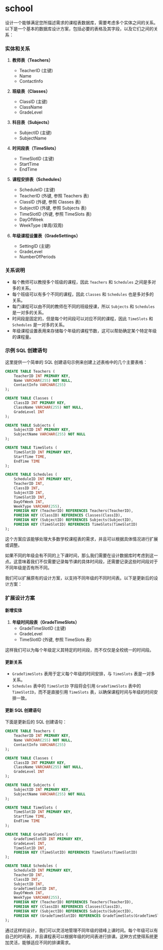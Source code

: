 # school

设计一个能够满足您所描述需求的课程表数据库，需要考虑多个实体之间的关系。以下是一个基本的数据库设计方案，包括必要的表格及其字段，以及它们之间的关系：

### 实体和关系

1. **教师表（Teachers）**
   - TeacherID (主键)
   - Name
   - ContactInfo

2. **班级表（Classes）**
   - ClassID (主键)
   - ClassName
   - GradeLevel

3. **科目表（Subjects）**
   - SubjectID (主键)
   - SubjectName

4. **时间段表（TimeSlots）**
   - TimeSlotID (主键)
   - StartTime
   - EndTime

5. **课程安排表（Schedules）**
   - ScheduleID (主键)
   - TeacherID (外键, 参照 Teachers 表)
   - ClassID (外键, 参照 Classes 表)
   - SubjectID (外键, 参照 Subjects 表)
   - TimeSlotID (外键, 参照 TimeSlots 表)
   - DayOfWeek
   - WeekType (单周/双周)

6. **年级课程设置表（GradeSettings）**
   - SettingID (主键)
   - GradeLevel
   - NumberOfPeriods

### 关系说明

- 每个教师可以教授多个班级的课程，因此 `Teachers` 和 `Schedules` 之间是多对多的关系。
- 每个班级可以有多个不同的课程，因此 `Classes` 和 `Schedules` 也是多对多的关系。
- 每门课程可以由不同的教师在不同的班级授课，所以 `Subjects` 和 `Schedules` 是一对多的关系。
- 时间段是固定的，但是每个时间段可以对应不同的课程，因此 `TimeSlots` 和 `Schedules` 是一对多的关系。
- 年级课程设置表用来存储每个年级的课程节数，这可以帮助确定某个特定年级的课程量。

### 示例 SQL 创建语句

这里提供一个简单的 SQL 创建语句示例来创建上述表格中的几个主要表格：

```sql
CREATE TABLE Teachers (
    TeacherID INT PRIMARY KEY,
    Name VARCHAR(255) NOT NULL,
    ContactInfo VARCHAR(255)
);

CREATE TABLE Classes (
    ClassID INT PRIMARY KEY,
    ClassName VARCHAR(255) NOT NULL,
    GradeLevel INT
);

CREATE TABLE Subjects (
    SubjectID INT PRIMARY KEY,
    SubjectName VARCHAR(255) NOT NULL
);

CREATE TABLE TimeSlots (
    TimeSlotID INT PRIMARY KEY,
    StartTime TIME,
    EndTime TIME
);

CREATE TABLE Schedules (
    ScheduleID INT PRIMARY KEY,
    TeacherID INT,
    ClassID INT,
    SubjectID INT,
    TimeSlotID INT,
    DayOfWeek INT,
    WeekType VARCHAR(255),
    FOREIGN KEY (TeacherID) REFERENCES Teachers(TeacherID),
    FOREIGN KEY (ClassID) REFERENCES Classes(ClassID),
    FOREIGN KEY (SubjectID) REFERENCES Subjects(SubjectID),
    FOREIGN KEY (TimeSlotID) REFERENCES TimeSlots(TimeSlotID)
);
```

这个方案应该能够处理大多数学校课程表的需求，并且可以根据具体情况进行扩展或调整。

如果不同的年级会有不同的上下课时间，那么我们需要在设计数据库时考虑到这一点。这意味着我们不仅需要记录每节课的具体时间段，还需要记录这些时间段对于不同年级是否有所不同。

我们可以扩展原有的设计方案，以支持不同年级的不同时间表。以下是更新后的设计方案：

### 扩展设计方案

#### 新增实体

1. **年级时间段表（GradeTimeSlots）**
   - GradeTimeSlotID (主键)
   - GradeLevel
   - TimeSlotID (外键, 参照 TimeSlots 表)
   
这样我们可以为每个年级定义其特定的时间段，而不仅仅是全校统一的时间段。

#### 更新关系

- `GradeTimeSlots` 表用于定义每个年级的时间安排，与 `TimeSlots` 表是一对多关系。
- `Schedules` 表中的 `TimeSlotID` 字段将会引用 `GradeTimeSlots` 表中的 `TimeSlotID`，而不是直接引用 `TimeSlots` 表，以确保课程时间与年级的时间安排一致。

#### 更新 SQL 创建语句

下面是更新后的 SQL 创建语句：

```sql
CREATE TABLE Teachers (
    TeacherID INT PRIMARY KEY,
    Name VARCHAR(255) NOT NULL,
    ContactInfo VARCHAR(255)
);

CREATE TABLE Classes (
    ClassID INT PRIMARY KEY,
    ClassName VARCHAR(255) NOT NULL,
    GradeLevel INT
);

CREATE TABLE Subjects (
    SubjectID INT PRIMARY KEY,
    SubjectName VARCHAR(255) NOT NULL
);

CREATE TABLE TimeSlots (
    TimeSlotID INT PRIMARY KEY,
    StartTime TIME,
    EndTime TIME
);

CREATE TABLE GradeTimeSlots (
    GradeTimeSlotID INT PRIMARY KEY,
    GradeLevel INT,
    TimeSlotID INT,
    FOREIGN KEY (TimeSlotID) REFERENCES TimeSlots(TimeSlotID)
);

CREATE TABLE Schedules (
    ScheduleID INT PRIMARY KEY,
    TeacherID INT,
    ClassID INT,
    SubjectID INT,
    GradeTimeSlotID INT,
    DayOfWeek INT,
    WeekType VARCHAR(255),
    FOREIGN KEY (TeacherID) REFERENCES Teachers(TeacherID),
    FOREIGN KEY (ClassID) REFERENCES Classes(ClassID),
    FOREIGN KEY (SubjectID) REFERENCES Subjects(SubjectID),
    FOREIGN KEY (GradeTimeSlotID) REFERENCES GradeTimeSlots(GradeTimeSlotID)
);
```

通过这样的设计，我们可以灵活地管理不同年级的错峰上课时间。每个年级可以有自己的时间表，并且课程表可以根据年级的时间表进行排课。这种方式使得系统更加灵活，能够适应不同的排课需求。
